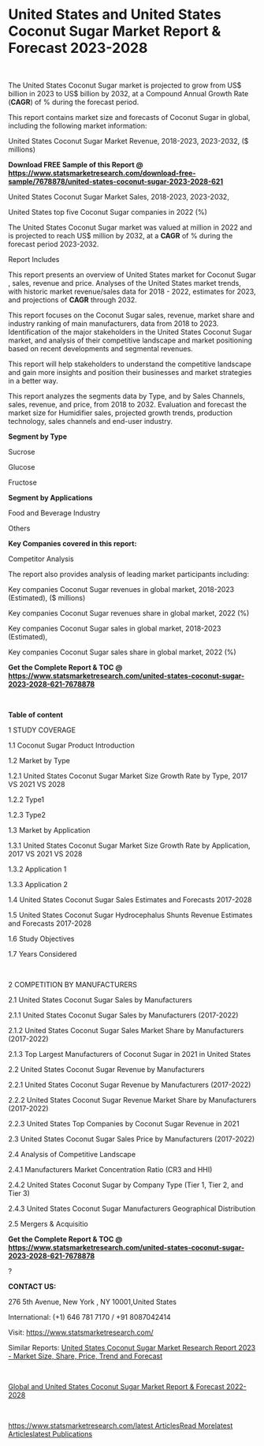 <h1>United States and United States Coconut Sugar Market Report & Forecast 2023-2028</h1><br/><p>The United States Coconut Sugar market is projected to grow from US$ billion in 2023 to US$ billion by 2032, at a Compound Annual Growth Rate (<strong>CAGR</strong>) of % during the forecast period.</p>
 
 
 
 <p>This report contains market size and forecasts of Coconut Sugar in global, including the following market information:</p>
 
 
 
 <p>United States Coconut Sugar Market Revenue, 2018-2023, 2023-2032, ($ millions)</p>
 
 
 
 <p><strong>Download FREE Sample of this Report @ <a href="https://www.statsmarketresearch.com/download-free-sample/7678878/united-states-coconut-sugar-2023-2028-621">https://www.statsmarketresearch.com/download-free-sample/7678878/united-states-coconut-sugar-2023-2028-621</a></strong></p>
 
 
 
 <p>United States Coconut Sugar Market Sales, 2018-2023, 2023-2032,</p>
 
 
 
 <p>United States top five Coconut Sugar companies in 2022 (%)</p>
 
 
 
 <p>The United States Coconut Sugar market was valued at million in 2022 and is projected to reach US$ million by 2032, at a <strong>CAGR</strong> of % during the forecast period 2023-2032.</p>
 
 
 
 <p>Report Includes</p>
 
 
 
 <p>This report presents an overview of United States market for Coconut Sugar , sales, revenue and price. Analyses of the United States market trends, with historic market revenue/sales data for 2018 - 2022, estimates for 2023, and projections of <strong>CAGR</strong> through 2032.</p>
 
 
 
 <p>This report focuses on the Coconut Sugar sales, revenue, market share and industry ranking of main manufacturers, data from 2018 to 2023. Identification of the major stakeholders in the United States Coconut Sugar market, and analysis of their competitive landscape and market positioning based on recent developments and segmental revenues.</p>
 
 
 
 <p>This report will help stakeholders to understand the competitive landscape and gain more insights and position their businesses and market strategies in a better way.</p>
 
 
 
 <p>This report analyzes the segments data by Type, and by Sales Channels, sales, revenue, and price, from 2018 to 2032. Evaluation and forecast the market size for Humidifier sales, projected growth trends, production technology, sales channels and end-user industry.</p>
 
 
 
 <p><strong>Segment by Type</strong></p>
 
 
 
 <p>Sucrose</p>
 
 
 
 <p>Glucose</p>
 
 
 
 <p>Fructose</p>
 
 
 
 <p><strong>Segment <strong><strong>by Applications</strong></strong></strong></p>
 
 
 
 <p>Food and Beverage Industry</p>
 
 
 
 <p>Others</p>
 
 
 
 <p><strong>Key Companies covered in this report:</strong></p>
 
 
 
 <p>Competitor Analysis</p>
 
 
 
 <p>The report also provides analysis of leading market participants including:</p>
 
 
 
 <p>Key companies Coconut Sugar revenues in global market, 2018-2023 (Estimated), ($ millions)</p>
 
 
 
 <p>Key companies Coconut Sugar revenues share in global market, 2022 (%)</p>
 
 
 
 <p>Key companies Coconut Sugar sales in global market, 2018-2023 (Estimated),</p>
 
 
 
 <p>Key companies Coconut Sugar sales share in global market, 2022 (%)</p>
 
 
 
 <div><b>Get the Complete Report & TOC @ <a href="https://www.statsmarketresearch.com/united-states-coconut-sugar-2023-2028-621-7678878">https://www.statsmarketresearch.com/united-states-coconut-sugar-2023-2028-621-7678878</a></b></div>
 
 
 
 <p><br />
 
 <b>Table of content</b></p>
 
 
 
 <p>1 STUDY COVERAGE<br />
 
 1.1 Coconut Sugar Product Introduction<br />
 
 1.2 Market by Type<br />
 
 1.2.1 United States Coconut Sugar Market Size Growth Rate by Type, 2017 VS 2021 VS 2028<br />
 
 1.2.2 Type1<br />
 
 1.2.3 Type2<br />
 
 1.3 Market by Application<br />
 
 1.3.1 United States Coconut Sugar Market Size Growth Rate by Application, 2017 VS 2021 VS 2028<br />
 
 1.3.2 Application 1<br />
 
 1.3.3 Application 2<br />
 
 1.4 United States Coconut Sugar Sales Estimates and Forecasts 2017-2028<br />
 
 1.5 United States Coconut Sugar Hydrocephalus Shunts Revenue Estimates and Forecasts 2017-2028<br />
 
 1.6 Study Objectives<br />
 
 1.7 Years Considered<br />
 
 <br />
 
 2 COMPETITION BY MANUFACTURERS<br />
 
 2.1 United States Coconut Sugar Sales by Manufacturers<br />
 
 2.1.1 United States Coconut Sugar Sales by Manufacturers (2017-2022)<br />
 
 2.1.2 United States Coconut Sugar Sales Market Share by Manufacturers (2017-2022)<br />
 
 2.1.3 Top Largest Manufacturers of Coconut Sugar in 2021 in United States<br />
 
 2.2 United States Coconut Sugar Revenue by Manufacturers<br />
 
 2.2.1 United States Coconut Sugar Revenue by Manufacturers (2017-2022)<br />
 
 2.2.2 United States Coconut Sugar Revenue Market Share by Manufacturers (2017-2022)<br />
 
 2.2.3 United States Top Companies by Coconut Sugar Revenue in 2021<br />
 
 2.3 United States Coconut Sugar Sales Price by Manufacturers (2017-2022)<br />
 
 2.4 Analysis of Competitive Landscape<br />
 
 2.4.1 Manufacturers Market Concentration Ratio (CR3 and HHI)<br />
 
 2.4.2 United States Coconut Sugar by Company Type (Tier 1, Tier 2, and Tier 3)<br />
 
 2.4.3 United States Coconut Sugar Manufacturers Geographical Distribution<br />
 
 2.5 Mergers & Acquisitio</p>
 
 
 
 <div><b>Get the Complete Report & TOC @ <a href="https://www.statsmarketresearch.com/united-states-coconut-sugar-2023-2028-621-7678878">https://www.statsmarketresearch.com/united-states-coconut-sugar-2023-2028-621-7678878</a></b></div>
 
 
 
 <p>? </p>
 
 
 
 <p><b>CONTACT US:</b><br />
 
 276 5th Avenue, New York , NY 10001,United States<br />
 
 International: (+1) 646 781 7170 / +91 8087042414<br />
 
 Visit: <a href="https://www.statsmarketresearch.com/">https://www.statsmarketresearch.com/</a><br />
 
 Similar Reports: <a href="https://www.statsmarketresearch.com/united-states-coconut-sugar-2023-2028-621-7678878">United States Coconut Sugar Market Research Report 2023 - Market Size, Share, Price, Trend and Forecast</a><br />
 
 <br />
 
 <a href="https://www.statsmarketresearch.com/united-states-coconut-sugar-2023-2028-621-7678878">Global and United States Coconut Sugar Market Report & Forecast 2022-2028</a><br />
 
 <br />
 
 <a href="https://gyeongbokgung.com">https://www.statsmarketresearch.com/</a><a href="https://hallyeomaritime.com">latest Articles</a><a href="https://jingwansa.com">Read More</a><a href="https://nguoiviet.jp/">latest Articles</a><a href="https://www.intelmarketresearch.com/">latest Publications</a></p>